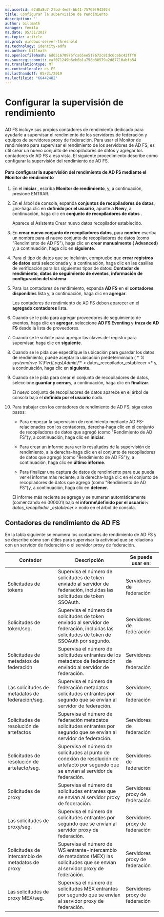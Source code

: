 ```yaml
---
ms.assetid: 67d8a8d7-2fbd-4ed7-bb41-75769f942024
title: Configurar la supervisión de rendimiento
description: ''
author: billmath
manager: femila
ms.date: 05/31/2017
ms.topic: article
ms.prod: windows-server-threshold
ms.technology: identity-adfs
ms.author: billmath
ms.openlocfilehash: 6d651670976fca65ee517672c81dc6cebc42fff8
ms.sourcegitcommit: eaf071249b6eb6b1a758b38579a2d87710abfb54
ms.translationtype: MT
ms.contentlocale: es-ES
ms.lasthandoff: 05/31/2019
ms.locfileid: "66442482"
---
```

# <a name="configure-performance-monitoring"></a>Configurar la supervisión de rendimiento
  
## <a name="bkmk_ConfigurePerfMon"></a>  
AD FS incluye sus propios contadores de rendimiento dedicado para ayudarle a supervisar el rendimiento de los servidores de federación y equipos de servidores proxy de federación. Para usar el Monitor de rendimiento para supervisar el rendimiento de los servidores de AD FS, es útil crear un nuevo conjunto de recopiladores de datos y agregar los contadores de AD FS a esa vista. El siguiente procedimiento describe cómo configurar la supervisión del rendimiento de AD FS.  
  
#### <a name="to-configure-performance-monitoring-for-ad-fs-using-performance-monitor"></a>Para configurar la supervisión del rendimiento de AD FS mediante el Monitor de rendimiento  
  
1. En el **iniciar** , escriba **Monitor de rendimiento**, y, a continuación, presione ENTRAR.  
  
2. En el árbol de consola, expanda **conjuntos de recopiladores de datos**, ¿no\-haga clic en **definido por el usuario**, apunte a **New**y, a continuación, haga clic en **conjunto de recopiladores de datos** .  
  
   Aparece el Asistente Crear nuevo datos recopilador establecido.  
  
3. En **crear nuevo conjunto de recopiladores datos**, para **nombre** escriba un nombre para el nuevo conjunto de recopiladores de datos \(como "Rendimiento de AD FS"\), haga clic en **crear manualmente \( Advanced\)** y, a continuación, haga clic en **siguiente**.  
  
4. Para el tipo de datos que se incluirán, compruebe que **crear registros de datos** está seleccionada y, a continuación, haga clic en las casillas de verificación para los siguientes tipos de datos: **Contador de rendimiento**, **datos de seguimiento de eventos**, **información de configuración del sistema**.  
  
5. Para los contadores de rendimiento, expanda **AD FS** en el **contadores disponibles** lista y, a continuación, haga clic en **agregar**.  
  
   Los contadores de rendimiento de AD FS deben aparecer en el **agregado contadores** lista.  
  
6. Cuando se le pida para agregar proveedores de seguimiento de eventos, haga clic en **agregar**, seleccione **AD FS Eventing** y **traza de AD FS** desde la lista de proveedores.  
  
7. Cuando se le solicite para agregar las claves del registro para supervisar, haga clic en **siguiente**.  
  
8. Cuando se le pida que especifique la ubicación para guardar los datos de rendimiento, puede aceptar la ubicación predeterminada \( * *% systemdrive %\\PerfLogs\\Admin\\*** < datos\_recopilador\_establecer >* y, a continuación, haga clic en **siguiente**.  
  
9. Cuando se le pida para crear el conjunto de recopiladores de datos, seleccione **guardar y cerrar**y, a continuación, haga clic en **finalizar**.  
  
    El nuevo conjunto de recopiladores de datos aparece en el árbol de consola bajo el **definido por el usuario** nodo.  
  
10. Para trabajar con los contadores de rendimiento de AD FS, siga estos pasos:  
  
    -   Para empezar la supervisión de rendimiento mediante AD FS\-relacionados con los contadores, derecha\-haga clic en el conjunto de recopiladores de datos que agregó \(como "Rendimiento de AD FS"\)y, a continuación, haga clic en **iniciar**.  
  
    -   Para crear un informe para ver lo resultados de la supervisión de rendimiento, a la derecha\-haga clic en el conjunto de recopiladores de datos que agregó \(como "Rendimiento de AD FS"\)y, a continuación, haga clic en **último informe**.  
  
    -   Para finalizar una captura de datos de rendimiento para que pueda ver el informe más reciente, a la derecha\-haga clic en el conjunto de recopiladores de datos que agregó \(como "Rendimiento de AD FS"\)y, a continuación, haga clic en **detener**.  
  
    El informe más reciente se agrega y se numeran automáticamente \(comenzando en 000001\) bajo el **informe\\definido por el usuario**<em>\\< datos\_recopilador \_establecer ></em> nodo en el árbol de consola.  
  
## <a name="ad-fs-performance-counters"></a>Contadores de rendimiento de AD FS  
En la tabla siguiente se enumera los contadores de rendimiento de AD FS y se describe cómo son útiles para supervisar la actividad que se relaciona con un servidor de federación o el servidor proxy de federación.  
  
|Contador|Descripción|Se puede usar en: 
|-----------|---------------|------------------- 
|Solicitudes de tokens|Supervisa el número de solicitudes de token enviado al servidor de federación, incluidas las solicitudes de token SSOAuth.|Servidores de federación 
|Solicitudes de token\/seg.|Supervisa el número de solicitudes de token enviado al servidor de federación, incluidas las solicitudes de token de SSOAuth por segundo.|Servidores de federación  
|Solicitudes de metadatos de federación|Supervisa el número de solicitudes entrantes de los metadatos de federación enviado al servidor de federación.|Servidores de federación  
|Las solicitudes de metadatos de federación\/seg.|Supervisa el número de federación metadatos solicitudes entrantes por segundo que se envían al servidor de federación.|Servidores de federación  
|Solicitudes de resolución de artefactos|Supervisa el número de federación metadatos solicitudes entrantes por segundo que se envían al servidor de federación.|Servidores de federación  
|Solicitudes de resolución de artefacto\/seg.|Supervisa el número de solicitudes al punto de conexión de resolución de artefacto por segundo que se envían al servidor de federación.|Servidores de federación  
|Solicitudes de proxy|Supervisa el número de solicitudes entrantes que se envían al servidor proxy de federación.|Servidores proxy de federación  
|Las solicitudes de proxy\/seg.|Supervisa el número de solicitudes entrantes por segundo que se envían al servidor proxy de federación.|Servidores proxy de federación  
|Solicitudes de intercambio de metadatos de proxy|Supervisa el número de WS entrante\-intercambio de metadatos \(MEX\) las solicitudes que se envían al servidor proxy de federación.|Servidores proxy de federación 
|Las solicitudes de proxy MEX\/seg.|Supervisa el número de solicitudes MEX entrantes por segundo que se envían al servidor proxy de federación.|Servidores proxy de federación  
  

